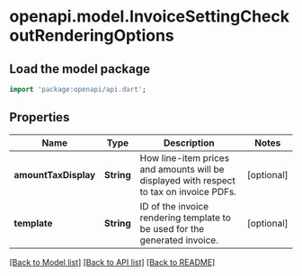 # openapi.model.InvoiceSettingCheckoutRenderingOptions

## Load the model package
```dart
import 'package:openapi/api.dart';
```

## Properties
Name | Type | Description | Notes
------------ | ------------- | ------------- | -------------
**amountTaxDisplay** | **String** | How line-item prices and amounts will be displayed with respect to tax on invoice PDFs. | [optional] 
**template** | **String** | ID of the invoice rendering template to be used for the generated invoice. | [optional] 

[[Back to Model list]](../README.md#documentation-for-models) [[Back to API list]](../README.md#documentation-for-api-endpoints) [[Back to README]](../README.md)


